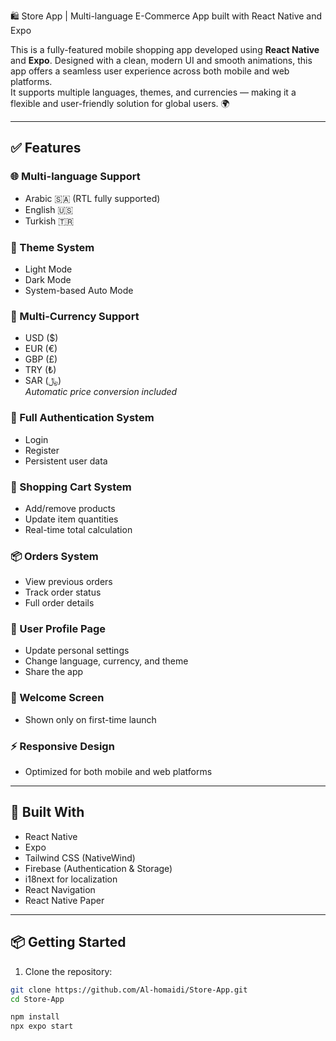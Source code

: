 🛍️ Store App | Multi-language E-Commerce App built with React Native and Expo

This is a fully-featured mobile shopping app developed using **React Native** and **Expo**. Designed with a clean, modern UI and smooth animations, this app offers a seamless user experience across both mobile and web platforms.  
It supports multiple languages, themes, and currencies — making it a flexible and user-friendly solution for global users. 🌍

---

## ✅ Features

### 🌐 Multi-language Support

- Arabic 🇸🇦 (RTL fully supported)
- English 🇺🇸
- Turkish 🇹🇷

### 🎨 Theme System

- Light Mode
- Dark Mode
- System-based Auto Mode

### 💱 Multi-Currency Support

- USD ($)
- EUR (€)
- GBP (£)
- TRY (₺)
- SAR (﷼)  
  _Automatic price conversion included_

### 🔐 Full Authentication System

- Login
- Register
- Persistent user data

### 🛒 Shopping Cart System

- Add/remove products
- Update item quantities
- Real-time total calculation

### 📦 Orders System

- View previous orders
- Track order status
- Full order details

### 👤 User Profile Page

- Update personal settings
- Change language, currency, and theme
- Share the app

### 👋 Welcome Screen

- Shown only on first-time launch

### ⚡ Responsive Design

- Optimized for both mobile and web platforms

---

## 🧱 Built With

- React Native
- Expo
- Tailwind CSS (NativeWind)
- Firebase (Authentication & Storage)
- i18next for localization
- React Navigation
- React Native Paper

---

## 📦 Getting Started

1. Clone the repository:

```bash
git clone https://github.com/Al-homaidi/Store-App.git
cd Store-App

npm install
npx expo start
```
